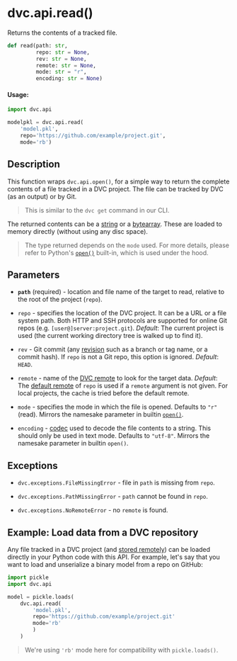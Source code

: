 # dvc.api.read()

Returns the contents of a tracked file.

```py
def read(path: str,
         repo: str = None,
         rev: str = None,
         remote: str = None,
         mode: str = "r",
         encoding: str = None)
```

#### Usage:

```py
import dvc.api

modelpkl = dvc.api.read(
    'model.pkl',
    repo='https://github.com/example/project.git',
    mode='rb')
```

## Description

This function wraps `dvc.api.open()`, for a simple way to return the complete
contents of a file tracked in a <abbr>DVC project</abbr>. The file can be
tracked by DVC (as an <abbr>output</abbr>) or by Git.

> This is similar to the `dvc get` command in our CLI.

The returned contents can be a
[string](https://docs.python.org/3/library/stdtypes.html#text-sequence-type-str)
or a [bytearray](https://docs.python.org/3/library/stdtypes.html#bytearray).
These are loaded to memory directly (without using any disc space).

> The type returned depends on the `mode` used. For more details, please refer
> to Python's [`open()`](https://docs.python.org/3/library/functions.html#open)
> built-in, which is used under the hood.

## Parameters

- **`path`** (required) - location and file name of the target to read, relative
  to the root of the project (`repo`).

- `repo` - specifies the location of the DVC project. It can be a URL or a file
  system path. Both HTTP and SSH protocols are supported for online Git repos
  (e.g. `[user@]server:project.git`). _Default_: The current project is used
  (the current working directory tree is walked up to find it).

- `rev` - Git commit (any [revision](https://git-scm.com/docs/revisions) such as
  a branch or tag name, or a commit hash). If `repo` is not a Git repo, this
  option is ignored. _Default_: `HEAD`.

- `remote` - name of the [DVC remote](/doc/command-reference/remote) to look for
  the target data. _Default_: The
  [default remote](/doc/command-reference/remote/default) of `repo` is used if a
  `remote` argument is not given. For local projects, the <abbr>cache</abbr> is
  tried before the default remote.

- `mode` - specifies the mode in which the file is opened. Defaults to `"r"`
  (read). Mirrors the namesake parameter in builtin
  [`open()`](https://docs.python.org/3/library/functions.html#open).

- `encoding` -
  [codec](https://docs.python.org/3/library/codecs.html#standard-encodings) used
  to decode the file contents to a string. This should only be used in text
  mode. Defaults to `"utf-8"`. Mirrors the namesake parameter in builtin
  `open()`.

## Exceptions

- `dvc.exceptions.FileMissingError` - file in `path` is missing from `repo`.

- `dvc.exceptions.PathMissingError` - `path` cannot be found in `repo`.

- `dvc.exceptions.NoRemoteError` - no `remote` is found.

## Example: Load data from a DVC repository

Any file tracked in a <abbr>DVC project</abbr> (and
[stored remotely](/doc/command-reference/remote/add)) can be loaded directly in
your Python code with this API. For example, let's say that you want to load and
unserialize a binary model from a repo on GitHub:

```py
import pickle
import dvc.api

model = pickle.loads(
    dvc.api.read(
        'model.pkl',
        repo='https://github.com/example/project.git'
        mode='rb'
        )
    )
```

> We're using `'rb'` mode here for compatibility with `pickle.loads()`.
